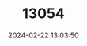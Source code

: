 ---
title: "13054"
category: "Melanotaenia eachamensis"
draft: false
date: 2024-02-22 13:03:50
languages:
  English: ["Lake Eacham Rainbowfish"]
---